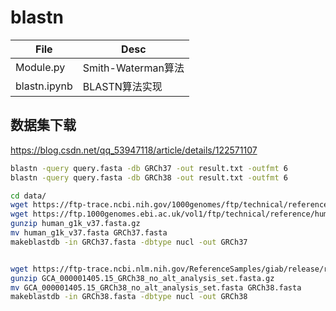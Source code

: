 

# blastn

| File         | Desc               |
| ------------ | ------------------ |
| Module.py    | Smith-Waterman算法 |
| blastn.ipynb | BLASTN算法实现     |

## 数据集下载

https://blog.csdn.net/qq_53947118/article/details/122571107

```sh
blastn -query query.fasta -db GRCh37 -out result.txt -outfmt 6 
blastn -query query.fasta -db GRCh38 -out result.txt -outfmt 6 

cd data/
wget https://ftp-trace.ncbi.nih.gov/1000genomes/ftp/technical/reference/human_g1k_v37.fasta.gz
wget https://ftp.1000genomes.ebi.ac.uk/vol1/ftp/technical/reference/human_g1k_v37.fasta.gz
gunzip human_g1k_v37.fasta.gz
mv human_g1k_v37.fasta GRCh37.fasta
makeblastdb -in GRCh37.fasta -dbtype nucl -out GRCh37


wget https://ftp-trace.ncbi.nlm.nih.gov/ReferenceSamples/giab/release/references/GRCh38/GCA_000001405.15_GRCh38_no_alt_analysis_set.fasta.gz
gunzip GCA_000001405.15_GRCh38_no_alt_analysis_set.fasta.gz
mv GCA_000001405.15_GRCh38_no_alt_analysis_set.fasta GRCh38.fasta
makeblastdb -in GRCh38.fasta -dbtype nucl -out GRCh38
```


